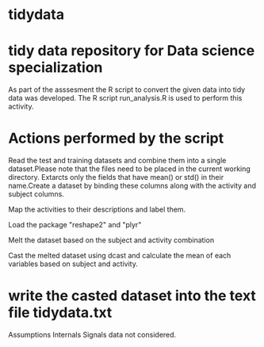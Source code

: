 tidydata
========

tidy data repository for Data science specialization
===============================================================================

As part of the asssesment the R script to convert the given data into tidy data was developed. The R script run_analysis.R is used to perform this activity. 

Actions performed by the script
=========================================================
Read the test and training datasets and combine them into a single dataset.Please note that the files need to be placed in the current working directory. 
Extarcts only the fields that have mean() or std() in their name.Create a dataset by binding these columns along with the activity and subject columns.

Map the activities to their descriptions and label them.

Load the package "reshape2" and "plyr"

Melt the dataset based on the subject and activity combination

Cast the melted dataset using dcast and calculate the mean of each variables based on subject and activity.

write the casted dataset into the text file tidydata.txt
===========================================================================================

Assumptions 
Internals Signals data not considered.







